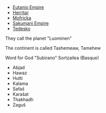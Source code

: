 * [Eutanio Empire](#eutanio-empire)
* [Herritar](#herritar)
* [Mofricka](#mofricka)
* [Sakumani Empire](#sakumani-empire)
* [Tedesko](#tedesko)

They call the planet "Luominen"

The continent is called Tashemeaw, Tamehew

Word for God "Subirano" Sortzailea (Basque)

* Abjad
* Hawaz
* Hutti
* Kalama
* Safaŝ
* Karaŝat
* Thakhadh
* Zaguŝ
